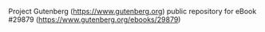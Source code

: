 Project Gutenberg (https://www.gutenberg.org) public repository for eBook #29879 (https://www.gutenberg.org/ebooks/29879)
